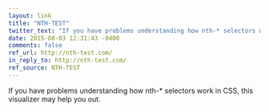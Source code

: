 ```yaml
---
layout: link
title: "NTH-TEST"
twitter_text: "If you have problems understanding how nth-* selectors work in CSS, this visualizer may help you out."
date: 2015-08-03 12:31:43 -0400
comments: false
ref_url: http://nth-test.com/
in_reply_to: http://nth-test.com/
ref_source: NTH-TEST
---
```


If you have problems understanding how nth-* selectors work in CSS, this visualizer may help you out.
